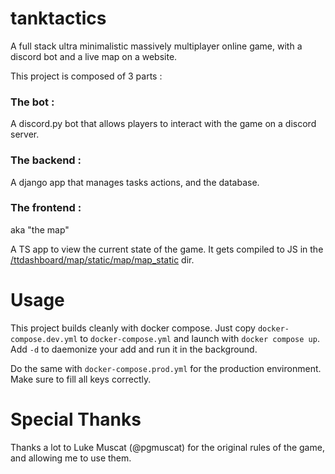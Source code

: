 # tanktactics
A full stack ultra minimalistic massively multiplayer online game, with a discord bot and a live map on a website.

This project is composed of 3 parts : 

### The bot :

A discord.py bot that allows players to interact with the game on a discord server.

### The backend : 

A django app that manages tasks actions, and the database.

### The frontend :
aka "the map"

A TS app to view the current state of the game. It gets compiled to JS in the [/ttdashboard/map/static/map/map_static](https://github.com/leElvyn/tanktactics/tree/master/ttdashboard/map/static/map/map_static) dir.


# Usage

This project builds cleanly with docker compose. Just copy `docker-compose.dev.yml` to `docker-compose.yml` and launch with `docker compose up`. Add `-d` to daemonize your add and run it in the background.

Do the same with `docker-compose.prod.yml` for the production environment. Make sure to fill all keys correctly.

# Special Thanks 

Thanks a lot to Luke Muscat (@pgmuscat) for the original rules of the game, and allowing me to use them.
